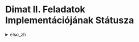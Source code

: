 # **Dimat II. Feladatok Implementációjának Státusza**

<details><summary>elso_zh</summary>
<p>

#### Szita-formula [✔]
#### Binomiális tétel [✔]

</p>
</details>
